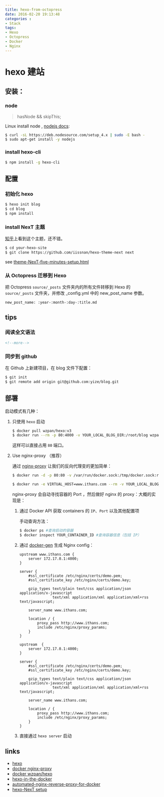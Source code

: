 ```yaml
---
title: hexo-from-octopress
date: 2016-02-20 19:13:48
categories : 
- Stack
tags:
- Hexo
- Octopress
- Docker
- Nginx
---
```


# hexo 建站

## 安装：

### node

> hasNode && skipThis;

Linux install node , [nodejs docs](https://nodejs.org/en/download/package-manager/#debian-and-ubuntu-based-linux-distributions):

```bash
$ curl -sL https://deb.nodesource.com/setup_4.x | sudo -E bash -
$ sudo apt-get install -y nodejs
```

### install hexo-cli

```bash
$ npm install -g hexo-cli
```

## 配置

### 初始化 hexo

```bash
$ hexo init blog
$ cd blog
$ npm install
```

### install NexT 主题

[知乎](https://www.zhihu.com/question/24422335/answer/46357100)上看到这个主题，还不错。

```bash
$ cd your-hexo-site
$ git clone https://github.com/iissnan/hexo-theme-next next
```

see [theme-NexT-five-minutes-setup.html](http://theme-next.iissnan.com/five-minutes-setup.html)

<!--more-->

### 从 Octopress 迁移到 Hexo

把 Octopress `source/_posts` 文件夹内的所有文件转移到 Hexo 的 `source/_posts` 文件夹，并修改 _config.yml 中的 new_post_name 参数。

```
new_post_name: :year-:month-:day-:title.md
```

## tips

### 阅读全文语法

```html
<!--more-->
```

### 同步到 github

在 Github 上新建项目，在 blog 文件下配置：

```bash
$ git init
$ git remote add origin git@github.com:yize/blog.git
```

## 部署

启动模式有几种：

1. 只使用 `hexo` 启动

	```bash
	$ docker pull wzpan/hexo:v3
	$ docker run --rm -p 80:4000 -v YOUR_LOCAL_BLOG_DIR:/root/blog wzpan/hexo:v3
	```
	
	这样可以直接占用 `80` 端口。

2. Use nginx-proxy （推荐）

	通过 [nginx-proxy](https://hub.docker.com/r/jwilder/nginx-proxy/) 让我们的反向代理变的更加简单：
	
	```bash
	$ docker run -d -p 80:80 -v /var/run/docker.sock:/tmp/docker.sock:ro jwilder/nginx-proxy
	```
	
	```bash
	$ docker run -e VIRTUAL_HOST=www.ithans.com --rm -v YOUR_LOCAL_BLOG_DIR:/root/blog wzpan/hexo:v3
	```
	
	nginx-proxy 会自动寻找容器的 Port ，然后做好 nginx 的 proxy：大概的实现是：
	
	1. 通过 Docker API 获取 containers 的 `IP`、`Port` 以及其他配置项
	
		手动查询方法：
		
		```bash
		$ docker ps #查询启动的容器
		$ docker inspect YOUR_CONTAINER_ID #查询容器信息（包括 IP）
		```
		
	2. 通过 [docker-gen](https://github.com/jwilder/docker-gen) 生成 Nginx config：
	
		```Nginx
		upstream www.ithans.com {
		    server 172.17.0.1:4000;
		}
		
		server {
		    #ssl_certificate /etc/nginx/certs/demo.pem;
		    #ssl_certificate_key /etc/nginx/certs/demo.key;
		
		    gzip_types text/plain text/css application/json application/x-javascript
		               text/xml application/xml application/xml+rss text/javascript;
		
		    server_name www.ithans.com;
		
		    location / {
		        proxy_pass http://www.ithans.com;
		        include /etc/nginx/proxy_params;
		    }
		}
		
		upstream  {
		    server 172.17.0.1:4000;
		}
		
		server {
		    #ssl_certificate /etc/nginx/certs/demo.pem;
		    #ssl_certificate_key /etc/nginx/certs/demo.key;
		
		    gzip_types text/plain text/css application/json application/x-javascript
		               text/xml application/xml application/xml+rss text/javascript;
		
		    server_name www.ithans.com;
		
		    location / {
		        proxy_pass http://www.ithans.com;
		        include /etc/nginx/proxy_params;
		    }
		}
		```
		
	3. 直接通过 `hexo server` 启动

## links
- [hexo](https://hexo.io)
- [docker nginx-proxy](https://hub.docker.com/r/jwilder/nginx-proxy/)
- [docker wzpan/hexo](https://hub.docker.com/r/wzpan/hexo/)
- [hexo-in-the-docker](https://blog.jamespan.me/2015/04/17/hexo-in-the-docker/)
- [automated-nginx-reverse-proxy-for-docker](http://jasonwilder.com/blog/2014/03/25/automated-nginx-reverse-proxy-for-docker/)
- [hexo-NexT setup](http://theme-next.iissnan.com/five-minutes-setup.html)



